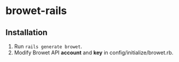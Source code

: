 # browet-rails

## Installation
1. Run `rails generate browet`.
2. Modify Browet API **account** and **key** in config/initialize/browet.rb.

